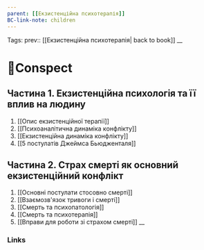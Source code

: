 ```yaml
---
parent: [[Екзистенційна психотерапія]]
BC-link-note: children
---
```


Tags: prev:: [[Екзистенційна психотерапія| back to book]]
__
# 📘Conspect

## Частина 1. Екзистенційна психологія та її вплив на людину
1. [[Опис екзистенційної терапії]]
2. [[Психоаналітична динаміка конфлікту]]
3. [[Екзистенційна динаміка конфлікту]]
4. [[5 постулатів Джеймса Бьюдженталя]]
## Частина 2. Страх смерті як основний екзистенційний конфлікт
1. [[Основні постулати стосовно смерті]]
2. [[Взаємозв'язок тривоги і смерті]]
3. [[Смерть та психопатологія]]
4. [[Смерть та психотерапія]]
5. [[Вправи для роботи зі страхом смерті]]
__
### Links
